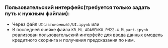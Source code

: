 ### Пользовательский интерфейс(требуется только задать путь к нужным файлам):
- Через файл ```UI(автономный)/UI.ipynb``` или 
- В последней ячейке файла ```KR_ML_ADAMENKO_PM22-4_MLpart.ipynb``` реализован пользовательский интерфейс для ввода данных вмодель кредитного скоринга и получения предсказания по ним.



